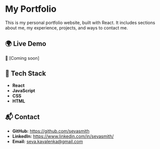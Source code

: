 # My Portfolio

This is my personal portfolio website, built with React. It includes sections about me, my experience, projects, and ways to contact me.

## 🌍 Live Demo  
🔗 [Coming soon]  

## 🚀 Tech Stack  
- **React**  
- **JavaScript**  
- **CSS**  
- **HTML**  

## 📬 Contact  
- **GitHub:** https://github.com/sevasmith
- **LinkedIn:** https://www.linkedin.com/in/sevasmith/
- **Email:** seva.kavalenka@gmail.com